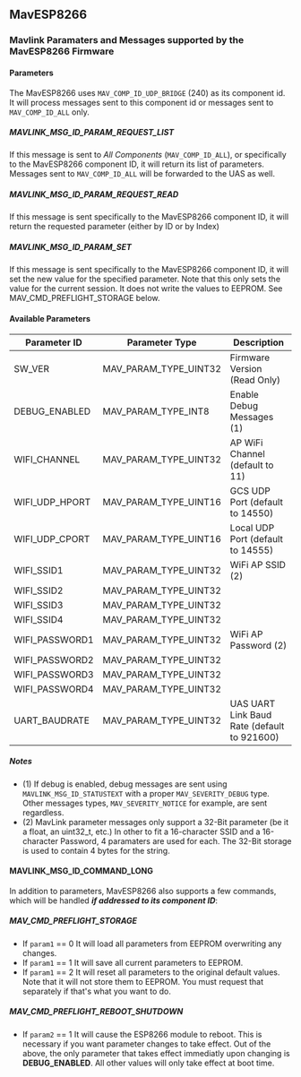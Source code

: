 ## MavESP8266
### Mavlink Paramaters and Messages supported by the MavESP8266 Firmware

#### Parameters

The MavESP8266 uses ```MAV_COMP_ID_UDP_BRIDGE``` (240) as its component id. It will process messages sent to this component id or messages sent to ```MAV_COMP_ID_ALL``` only.

##### MAVLINK_MSG_ID_PARAM_REQUEST_LIST

If this message is sent to *All Components* (```MAV_COMP_ID_ALL```), or specifically to the MavESP8266 component ID, it will return its list of parameters. Messages sent to ```MAV_COMP_ID_ALL``` will be forwarded to the UAS as well.

##### MAVLINK_MSG_ID_PARAM_REQUEST_READ

If this message is sent specifically to the MavESP8266 component ID, it will return the requested parameter (either by ID or by Index)

##### MAVLINK_MSG_ID_PARAM_SET

If this message is sent specifically to the MavESP8266 component ID, it will set the new value for the specified parameter. Note that this only sets the value for the current session. It does not write the values to EEPROM. See MAV_CMD_PREFLIGHT_STORAGE below.

#### Available Parameters

| Parameter ID  | Parameter Type | Description |
| ------------- | -------------- | ----------- |
| SW_VER  | MAV_PARAM_TYPE_UINT32 | Firmware Version (Read Only) |
| DEBUG_ENABLED | MAV_PARAM_TYPE_INT8  | Enable Debug Messages (1) |
| WIFI_CHANNEL  | MAV_PARAM_TYPE_UINT32 | AP WiFi Channel (default to 11) |
| WIFI_UDP_HPORT | MAV_PARAM_TYPE_UINT16 | GCS UDP Port (default to 14550) |
| WIFI_UDP_CPORT | MAV_PARAM_TYPE_UINT16 | Local UDP Port (default to 14555)  |
| WIFI_SSID1 | MAV_PARAM_TYPE_UINT32 | WiFi AP SSID (2) |
| WIFI_SSID2 | MAV_PARAM_TYPE_UINT32 | |
| WIFI_SSID3 | MAV_PARAM_TYPE_UINT32 | |
| WIFI_SSID4 | MAV_PARAM_TYPE_UINT32 | |
| WIFI_PASSWORD1 | MAV_PARAM_TYPE_UINT32 | WiFi AP Password (2) |
| WIFI_PASSWORD2 | MAV_PARAM_TYPE_UINT32 | |
| WIFI_PASSWORD3 | MAV_PARAM_TYPE_UINT32 | |
| WIFI_PASSWORD4 | MAV_PARAM_TYPE_UINT32 | |
| UART_BAUDRATE | MAV_PARAM_TYPE_UINT32 | UAS UART Link Baud Rate (default to 921600) |

##### Notes

* (1) If debug is enabled, debug messages are sent using ```MAVLINK_MSG_ID_STATUSTEXT``` with a proper ```MAV_SEVERITY_DEBUG``` type. Other messages types, ```MAV_SEVERITY_NOTICE``` for example, are sent regardless.
* (2) MavLink parameter messages only support a 32-Bit parameter (be it a float, an uint32_t, etc.) In other to fit a 16-character SSID and a 16-character Password, 4 paramaters are used for each. The 32-Bit storage is used to contain 4 bytes for the string.

#### MAVLINK_MSG_ID_COMMAND_LONG

In addition to parameters, MavESP8266 also supports a few commands, which will be handled _**if addressed to its component ID**_:

##### MAV_CMD_PREFLIGHT_STORAGE

* If ```param1``` == 0 It will load all parameters from EEPROM overwriting any changes.
* If ```param1``` == 1 It will save all current parameters to EEPROM. 
* If ```param1``` == 2 It will reset all parameters to the original default values. Note that it will not store them to EEPROM. You must request that separately if that's what you want to do.

##### MAV_CMD_PREFLIGHT_REBOOT_SHUTDOWN

* If ```param2``` == 1 It will cause the ESP8266 module to reboot. This is necessary if you want parameter changes to take effect. Out of the above, the only parameter that takes effect immediatly upon changing is **DEBUG_ENABLED**. All other values will only take effect at boot time.
